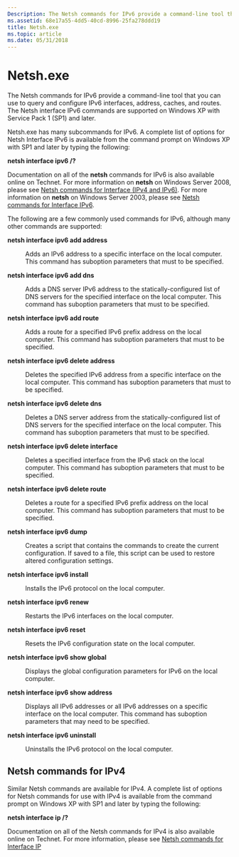```yaml
---
Description: The Netsh commands for IPv6 provide a command-line tool that you can use to query and configure IPv6 interfaces, address, caches, and routes. The Netsh interface IPv6 commands are supported on Windows XP with Service Pack 1 (SP1) and later.
ms.assetid: 68e17a55-4dd5-40cd-8996-25fa278ddd19
title: Netsh.exe
ms.topic: article
ms.date: 05/31/2018
---
```


# Netsh.exe

The Netsh commands for IPv6 provide a command-line tool that you can use to query and configure IPv6 interfaces, address, caches, and routes. The Netsh interface IPv6 commands are supported on Windows XP with Service Pack 1 (SP1) and later.

Netsh.exe has many subcommands for IPv6. A complete list of options for Netsh Interface IPv6 is available from the command prompt on Windows XP with SP1 and later by typing the following:

**netsh interface ipv6 /?**

Documentation on all of the **netsh** commands for IPv6 is also available online on Technet. For more information on **netsh** on Windows Server 2008, please see [Netsh commands for Interface (IPv4 and IPv6)](https://technet.microsoft.com/library/cc770948(WS.10).aspx). For more information on **netsh** on Windows Server 2003, please see [Netsh commands for Interface IPv6](https://technet.microsoft.com/library/f953fa20-f037-4609-89eb-0178240f103b).

The following are a few commonly used commands for IPv6, although many other commands are supported:

<dl> <dt>

<span id="netsh_interface_ipv6_add_address"></span><span id="NETSH_INTERFACE_IPV6_ADD_ADDRESS"></span>**netsh interface ipv6 add address**
</dt> <dd>

Adds an IPv6 address to a specific interface on the local computer. This command has suboption parameters that must to be specified.

</dd> <dt>

<span id="netsh_interface_ipv6_add_dns"></span><span id="NETSH_INTERFACE_IPV6_ADD_DNS"></span>**netsh interface ipv6 add dns**
</dt> <dd>

Adds a DNS server IPv6 address to the statically-configured list of DNS servers for the specified interface on the local computer. This command has suboption parameters that must to be specified.

</dd> <dt>

<span id="netsh_interface_ipv6_add_route"></span><span id="NETSH_INTERFACE_IPV6_ADD_ROUTE"></span>**netsh interface ipv6 add route**
</dt> <dd>

Adds a route for a specified IPv6 prefix address on the local computer. This command has suboption parameters that must to be specified.

</dd> <dt>

<span id="netsh_interface_ipv6_delete_address"></span><span id="NETSH_INTERFACE_IPV6_DELETE_ADDRESS"></span>**netsh interface ipv6 delete address**
</dt> <dd>

Deletes the specified IPv6 address from a specific interface on the local computer. This command has suboption parameters that must to be specified.

</dd> <dt>

<span id="netsh_interface_ipv6_delete_dns"></span><span id="NETSH_INTERFACE_IPV6_DELETE_DNS"></span>**netsh interface ipv6 delete dns**
</dt> <dd>

Deletes a DNS server address from the statically-configured list of DNS servers for the specified interface on the local computer. This command has suboption parameters that must to be specified.

</dd> <dt>

<span id="netsh_interface_ipv6_delete_interface"></span><span id="NETSH_INTERFACE_IPV6_DELETE_INTERFACE"></span>**netsh interface ipv6 delete interface**
</dt> <dd>

Deletes a specified interface from the IPv6 stack on the local computer. This command has suboption parameters that must to be specified.

</dd> <dt>

<span id="netsh_interface_ipv6_delete_route"></span><span id="NETSH_INTERFACE_IPV6_DELETE_ROUTE"></span>**netsh interface ipv6 delete route**
</dt> <dd>

Deletes a route for a specified IPv6 prefix address on the local computer. This command has suboption parameters that must to be specified.

</dd> <dt>

<span id="netsh_interface_ipv6_dump"></span><span id="NETSH_INTERFACE_IPV6_DUMP"></span>**netsh interface ipv6 dump**
</dt> <dd>

Creates a script that contains the commands to create the current configuration. If saved to a file, this script can be used to restore altered configuration settings.

</dd> <dt>

<span id="netsh_interface_ipv6_install"></span><span id="NETSH_INTERFACE_IPV6_INSTALL"></span>**netsh interface ipv6 install**
</dt> <dd>

Installs the IPv6 protocol on the local computer.

</dd> <dt>

<span id="netsh_interface_ipv6_renew"></span><span id="NETSH_INTERFACE_IPV6_RENEW"></span>**netsh interface ipv6 renew**
</dt> <dd>

Restarts the IPv6 interfaces on the local computer.

</dd> <dt>

<span id="netsh_interface_ipv6_reset"></span><span id="NETSH_INTERFACE_IPV6_RESET"></span>**netsh interface ipv6 reset**
</dt> <dd>

Resets the IPv6 configuration state on the local computer.

</dd> <dt>

<span id="netsh_interface_ipv6_show_global"></span><span id="NETSH_INTERFACE_IPV6_SHOW_GLOBAL"></span>**netsh interface ipv6 show global**
</dt> <dd>

Displays the global configuration parameters for IPv6 on the local computer.

</dd> <dt>

<span id="netsh_interface_ipv6_show_address"></span><span id="NETSH_INTERFACE_IPV6_SHOW_ADDRESS"></span>**netsh interface ipv6 show address**
</dt> <dd>

Displays all IPv6 addresses or all IPv6 addresses on a specific interface on the local computer. This command has suboption parameters that may need to be specified.

</dd> <dt>

<span id="netsh_interface_ipv6_uninstall"></span><span id="NETSH_INTERFACE_IPV6_UNINSTALL"></span>**netsh interface ipv6 uninstall**
</dt> <dd>

Uninstalls the IPv6 protocol on the local computer.

</dd> </dl>

## Netsh commands for IPv4

Similar Netsh commands are available for IPv4. A complete list of options for Netsh commands for use with IPv4 is available from the command prompt on Windows XP with SP1 and later by typing the following:

**netsh interface ip /?**

Documentation on all of the Netsh commands for IPv4 is also available online on Technet. For more information, please see [Netsh commands for Interface IP](https://technet.microsoft.com/library/b2c92af5-425a-4c0b-8604-7a8c4ac497e0)

 

 



